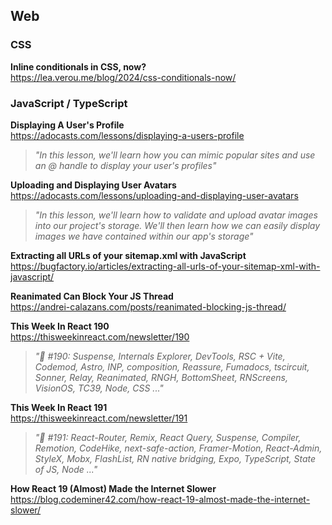 ## Web

### CSS

**Inline conditionals in CSS, now?**  
https://lea.verou.me/blog/2024/css-conditionals-now/

### JavaScript / TypeScript

**Displaying A User's Profile**  
https://adocasts.com/lessons/displaying-a-users-profile

> _"In this lesson, we'll learn how you can mimic popular sites and use an @
> handle to display your user's profiles"_

**Uploading and Displaying User Avatars**  
https://adocasts.com/lessons/uploading-and-displaying-user-avatars

> _"In this lesson, we'll learn how to validate and upload avatar images into
> our project's storage. We'll then learn how we can easily display images we
> have contained within our app's storage"_

**Extracting all URLs of your sitemap.xml with JavaScript**  
https://bugfactory.io/articles/extracting-all-urls-of-your-sitemap-xml-with-javascript/

**Reanimated Can Block Your JS Thread**  
https://andrei-calazans.com/posts/reanimated-blocking-js-thread/

**This Week In React 190**  
https://thisweekinreact.com/newsletter/190

> _"📨 #190: Suspense, Internals Explorer, DevTools, RSC + Vite, Codemod, Astro,
> INP, composition, Reassure, Fumadocs, tscircuit, Sonner, Relay, Reanimated,
> RNGH, BottomSheet, RNScreens, VisionOS, TC39, Node, CSS ..."_

**This Week In React 191**  
https://thisweekinreact.com/newsletter/191

> _"📨 #191: React-Router, Remix, React Query, Suspense, Compiler, Remotion,
> CodeHike, next-safe-action, Framer-Motion, React-Admin, StyleX, Mobx,
> FlashList, RN native bridging, Expo, TypeScript, State of JS, Node ..."_

**How React 19 (Almost) Made the Internet Slower**  
https://blog.codeminer42.com/how-react-19-almost-made-the-internet-slower/
